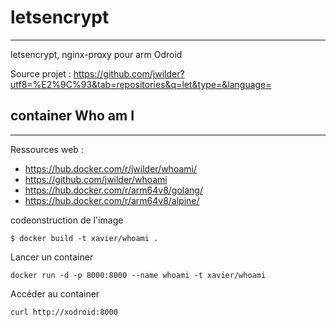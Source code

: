 # letsencrypt
-----
letsencrypt, nginx-proxy pour arm Odroid

Source projet : https://github.com/jwilder?utf8=%E2%9C%93&tab=repositories&q=let&type=&language=

## container Who am I
-----
Ressources web :
* https://hub.docker.com/r/jwilder/whoami/
* https://github.com/jwilder/whoami
* https://hub.docker.com/r/arm64v8/golang/
* https://hub.docker.com/r/arm64v8/alpine/

codeonstruction de l'image
```
$ docker build -t xavier/whoami .
```

Lancer un container
```
docker run -d -p 8000:8000 --name whoami -t xavier/whoami
```

Accéder au container
```
curl http://xodroid:8000
```
